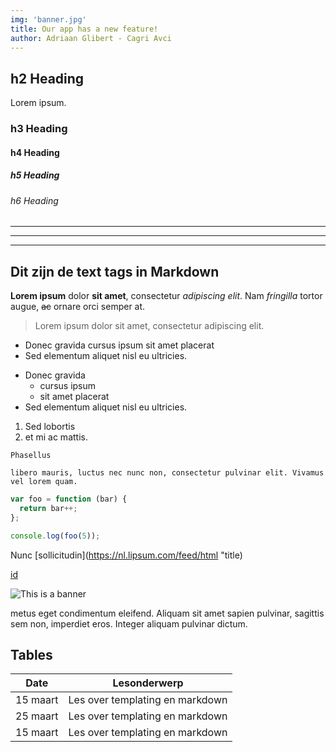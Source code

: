 ```yaml
---
img: 'banner.jpg'
title: Our app has a new feature!
author: Adriaan Glibert - Cagri Avci
---
```


## h2 Heading

Lorem ipsum.

### h3 Heading
#### h4 Heading
##### h5 Heading
###### h6 Heading

---
___

***

## Dit zijn de text tags in Markdown

**Lorem ipsum** dolor __sit amet__, consectetur *adipiscing elit*. Nam _fringilla_ tortor augue, ~~ac~~ ornare orci semper at.

> Lorem ipsum dolor sit amet, consectetur adipiscing elit.

- Donec gravida cursus ipsum sit amet placerat
- Sed elementum aliquet nisl eu ultricies.
+ Donec gravida
    - cursus ipsum
    - sit amet placerat
+ Sed elementum aliquet nisl eu ultricies.

1. Sed lobortis
2. et mi ac mattis.

`Phasellus`

```
libero mauris, luctus nec nunc non, consectetur pulvinar elit. Vivamus vel lorem quam.
```

``` js
var foo = function (bar) {
  return bar++;
};

console.log(foo(5));
```

Nunc [sollicitudin](https://nl.lipsum.com/feed/html "title)

[id]

![This is a banner](/assets/img/banner.jpg)

metus eget condimentum eleifend. Aliquam sit amet sapien pulvinar, sagittis sem non, imperdiet eros. Integer aliquam pulvinar dictum.

[id]: https://nl.lipsum.com/feed/html

## Tables

|Date|Lesonderwerp|
|----|----|
|15 maart| Les over templating en markdown |
|25 maart| Les over templating en markdown |
|15 maart| Les over templating en markdown |

